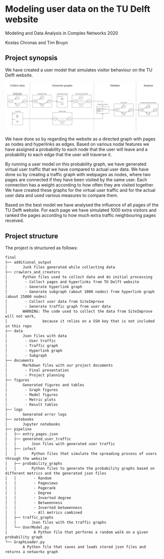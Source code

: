 # Modeling user data on the TU Delft website

Modeling and Data Analysis in Complex Networks 2020

Kostas Chronas and Tim Bruyn

## Project synopsis

We have created a user model that simulates visitor behaviour on the TU Delft website.

![](project_pipeline.png)

We have done so by regarding the website as a directed graph with pages as nodes and hyperlinks as edges. Based on various nodal features we have assigned a probability to each node that the user will leave and a probability to each edge that the user will traverse it.

By running a user model on this probability graph, we have generated virtual user traffic that we have compared to actual user data. We have done so by creating a traffic graph with webpages as nodes, where two pages are connected if they have been visited by the same user. Each connection has a weight according to how often they are visited together. We have created these graphs for the virtual user traffic and for the actual user data and used various measures to compare them.

Based on the best model we have analysed the influence of all pages of the TU Delft website. For each page we have simulated 1000 extra visitors and ranked the pages according to how much extra traffic neighbouring pages received.

## Project structure

The project is structured as follows:

```
final
├── additional_output
│       Junk files generated while collecting data
├── crawlers_and_creators
│       Python files used to collect data and do initial processing
│        - Collect pages and hyperlinks from TU Delft website
│        - Generate hyperlink graph
│        - Generate subgraph (about 1000 nodes) from hyperlink graph (about 25000 nodes)
│        - Collect user data from SiteImprove
│        - Generate traffic graph from user data
│       WARNING: The code used to collect the data from SiteImprove will not work, 
│                because it relies on a SSH key that is not included in this repo
├── data
│       Json files with data
│        - User traffic
│        - Traffic graph
│        - Hyperlink graph
│        - Subgraph
├── documents
│       Markdown files with our project documents
│        - Final presentation
│        - Project planning
├── figures
│       Generated figures and tables
│        - Graph figures
│        - Model figures
│        - Metric plots
│        - Result tables
├── logs
│       Generated error logs
├── notebooks
│       Jupyter notebooks
├── pipeline
│   ├── entry_pages.json
│   ├── generated_user_traffic
│   │       Json files with generated user traffic
│   ├── infect
│   │       Python files that simulate the spreading process of users through the website
│   ├── probability_graphs
│   │       Python files to generate the probability graphs based on different metrics and the generated json files
│   │        - Random
│   │        - Pageviews
│   │        - Pagerank
│   │        - Degree
│   │        - Inverted degree
│   │        - Betweenness
│   │        - Inverted betweenness
│   │        - All metrics combined
│   ├── traffic_graphs
│   │       Json files with the traffic graphs
│   └── UserModel.py
│            A Python file that performs a random walk on a given probability graph
└── GraphLoader.py
        A Python file that saves and loads stored json files and returns a networkx graph
```
